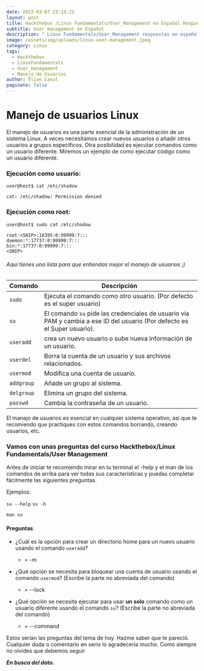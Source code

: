 ```yaml
---
date: 2022-03-07 23:14:22
layout: post
title: Hackthebox /Linux Fundamentals/User_Management en Español Respuestas
subtitle: User management en Español
description: " Linux Fundamentals/User_Management respuestas en español"
image: /assets/img/uploads/linux-user-management.jpeg
category: Linux
tags:
  - Hackthebox
  - LinuxFundamentals
  - User_management
  - Manejo_de_Usuarios
author: Elian Canul
paginate: false
---
```

# Manejo de usuarios Linux

El manejo de usuarios es una parte esencial de la administración de un sistema Linux. A veces necesitamos crear nuevos usuarios o añadir otros usuarios a grupos específicos. Otra posibilidad es ejecutar comandos como un usuario diferente.  Miremos un ejemplo de como ejecutar código como un usuario diferente.

### Ejecución como usuario:

<!--StartFragment-->

```shell-session
user@host$ cat /etc/shadow

cat: /etc/shadow: Permission denied
```

<!--EndFragment-->

### Ejecución como root:

<!--StartFragment-->

```shell-session
user@host$ sudo cat /etc/shadow

root:<SNIP>:18395:0:99999:7:::
daemon:*:17737:0:99999:7:::
bin:*:17737:0:99999:7:::
<SNIP>
```

<!--EndFragment-->

###### Aquí tienes una lista para que entiendas mejor el manejo de usuarios ;)

<!--StartFragment-->

| **Comando** | **Descripción**                                                                                                           |
| ----------- | ------------------------------------------------------------------------------------------------------------------------- |
| `sudo`      | Ejecuta el comando como otro usuario. (Por defecto es el super usuario)                                                   |
| `su`        | El comando `su` pide las credenciales de usuario vía PAM y cambia a ese ID del usuario (Por defecto es el Super usuario). |
| `useradd`   | crea un nuevo usuario o sube nueva información de un usuario.                                                             |
| `userdel`   | Borra la cuenta de un usuario y sus archivos relacionados.                                                                |
| `usermod`   | Modifica una cuenta de usuario.                                                                                           |
| `addgroup`  | Añade un grupo al sistema.                                                                                                |
| `delgroup`  | Elimina un grupo del sistema.                                                                                             |
| `passwd`    | Cambia la contraseña de un usuario.                                                                                       |

<!--EndFragment-->

El manejo de usuarios es esencial en cualquier sistema operativo, así que te recomiendo que practiques con estos comandos borrando, creando usuarios, etc. 

### Vamos con unas preguntas del curso Hackthebox/Linux Fundamentals/User Management

Antes de iniciar te recomiendo mirar en tu terminal el -help y el man de los comandos de arriba para ver todas sus características y puedas completar fácilmente las siguientes preguntas.

Ejemplos:

`su --help` `su -h`

`man su`

<!--StartFragment-->

#### Preguntas

* ¿Cuál es la opción para crear un directorio home para un nuevo usuario usando el comando `useradd`?

  * \= -m
* ¿Qué opción se necesita para bloquear una cuenta de usuario usando el comando `usermod`? (Escribe la parte no abreviada del comando)

  * \= --lock
* ¿Qué opción se necesita ejecutar para usar **un solo** comando como un usuario diferente usando el comando `su`? (Escribe la parte no abreviada del comando)

  * \= --command

<!--EndFragment-->

Estos serían las preguntas del tema de hoy. Hazme saber que te pareció. Cualquier duda o comentario en serio lo agradecería mucho. Como siempre no olvides que debemos seguir

***En busca del dato.***
